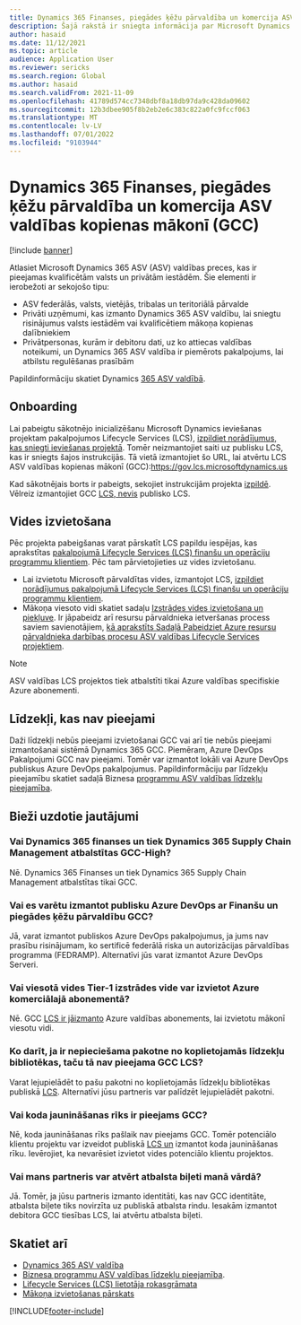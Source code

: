 ```yaml
---
title: Dynamics 365 Finanses, piegādes ķēžu pārvaldība un komercija ASV valdības kopienas mākonī (GCC)
description: Šajā rakstā ir sniegta informācija par Microsoft Dynamics 365 ASV valdības precēm, kas ir pieejamas kvalificētām valsts un privātām iestādēm.
author: hasaid
ms.date: 11/12/2021
ms.topic: article
audience: Application User
ms.reviewer: sericks
ms.search.region: Global
ms.author: hasaid
ms.search.validFrom: 2021-11-09
ms.openlocfilehash: 41789d574cc7348dbf8a18db97da9c428da09602
ms.sourcegitcommit: 12b3dbee905f8b2eb2e6c383c822a0fc9fccf063
ms.translationtype: MT
ms.contentlocale: lv-LV
ms.lasthandoff: 07/01/2022
ms.locfileid: "9103944"
---
```

# <a name="dynamics-365-finance-supply-chain-management-and-commerce-in-us-government-community-cloud-gcc"></a>Dynamics 365 Finanses, piegādes ķēžu pārvaldība un komercija ASV valdības kopienas mākonī (GCC)

[!include [banner](../includes/banner.md)]



Atlasiet Microsoft Dynamics 365 ASV (ASV) valdības preces, kas ir pieejamas kvalificētām valsts un privātām iestādēm. Šie elementi ir ierobežoti ar sekojošo tipu:

- ASV federālās, valsts, vietējās, tribalas un teritoriālā pārvalde
- Privāti uzņēmumi, kas izmanto Dynamics 365 ASV valdību, lai sniegtu risinājumus valsts iestādēm vai kvalificētiem mākoņa kopienas dalībniekiem
- Privātpersonas, kurām ir debitoru dati, uz ko attiecas valdības noteikumi, un Dynamics 365 ASV valdība ir piemērots pakalpojums, lai atbilstu regulēšanas prasībām

Papildinformāciju skatiet Dynamics [365 ASV valdībā](/power-platform/admin/microsoft-dynamics-365-government).

## <a name="onboarding"></a>Onboarding

Lai pabeigtu sākotnējo inicializēšanu Microsoft Dynamics ieviešanas projektam pakalpojumos Lifecycle Services (LCS), [izpildiet norādījumus, kas sniegti ieviešanas projektā](../../../fin-ops-core/fin-ops/imp-lifecycle/onboard.md). Tomēr neizmantojiet saiti uz publisku LCS, kas ir sniegts šajos instrukcijās. Tā vietā izmantojiet šo URL, lai atvērtu LCS ASV valdības kopienas mākonī (GCC):<https://gov.lcs.microsoftdynamics.us>

Kad sākotnējais borts ir pabeigts, sekojiet instrukcijām projekta [izpildē](../lifecycle-services/project-onboarding.md). Vēlreiz izmantojiet GCC [LCS, nevis](https://gov.lcs.microsoftdynamics.us) publisko LCS.

## <a name="environment-deployment"></a>Vides izvietošana

Pēc projekta pabeigšanas varat pārskatīt LCS papildu iespējas, kas aprakstītas [pakalpojumā Lifecycle Services (LCS) finanšu un operāciju programmu klientiem](../../../fin-ops-core/dev-itpro/lifecycle-services/lcs-works-lcs.md). Pēc tam pārvietojieties uz vides izvietošanu.

- Lai izvietotu Microsoft pārvaldītas vides, izmantojot LCS, [izpildiet norādījumus pakalpojumā Lifecycle Services (LCS) finanšu un operāciju programmu klientiem](../../../fin-ops-core/dev-itpro/lifecycle-services/lcs-works-lcs.md#new-deployment-experience).
- Mākoņa viesoto vidi skatiet sadaļu [Izstrādes vides izvietošana un piekļuve](../../../fin-ops-core/dev-itpro/dev-tools/access-instances.md). Ir jāpabeidz arī resursu pārvaldnieka ietveršanas process saviem savienotājiem, [kā aprakstīts Sadaļā Pabeidziet Azure resursu pārvaldnieka darbības procesu ASV valdības Lifecycle Services projektiem](arm-onbarding-us-goverment.md).

> [!NOTE]
> ASV valdības LCS projektos tiek atbalstīti tikai Azure valdības specifiskie Azure abonementi.

## <a name="features-that-arent-available"></a>Līdzekļi, kas nav pieejami

Daži līdzekļi nebūs pieejami izvietošanai GCC vai arī tie nebūs pieejami izmantošanai sistēmā Dynamics 365 GCC. Piemēram, Azure DevOps Pakalpojumi GCC nav pieejami. Tomēr var izmantot lokāli vai Azure DevOps publiskus Azure DevOps pakalpojumus. Papildinformāciju par līdzekļu pieejamību skatiet sadaļā Biznesa [programmu ASV valdības līdzekļu pieejamība](https://aka.ms/BAPFunctionalParity).

## <a name="frequently-asked-questions"></a>Bieži uzdotie jautājumi

### <a name="are-dynamics-365-finance-and-dynamics-365-supply-chain-management-supported-in-gcc-high"></a>Vai Dynamics 365 finanses un tiek Dynamics 365 Supply Chain Management atbalstītas GCC-High?

Nē. Dynamics 365 Finanses un tiek Dynamics 365 Supply Chain Management atbalstītas tikai GCC.

### <a name="can-i-use-public-azure-devops-with-finance-and-supply-chain-management-in-gcc"></a>Vai es varētu izmantot publisku Azure DevOps ar Finanšu un piegādes ķēžu pārvaldību GCC?

Jā, varat izmantot publiskos Azure DevOps pakalpojumus, ja jums nav prasību risinājumam, ko sertificē federālā riska un autorizācijas pārvaldības programma (FEDRAMP). Alternatīvi jūs varat izmantot Azure DevOps Serveri.

### <a name="can-i-deploy-a-cloud-hosted-environment-tier-1-development-environment-on-an-azure-commercial-subscription"></a>Vai viesotā vides Tier-1 izstrādes vide var izvietot Azure komerciālajā abonementā?

Nē. GCC [LCS ir jāizmanto](https://gov.lcs.microsoftdynamics.us) Azure valdības abonements, lai izvietotu mākonī viesotu vidi.

### <a name="what-can-i-do-if-i-need-a-package-from-the-shared-asset-library-but-it-isnt-available-in-lcs-for-gcc"></a>Ko darīt, ja ir nepieciešama pakotne no koplietojamās līdzekļu bibliotēkas, taču tā nav pieejama GCC LCS?

Varat lejupielādēt to pašu pakotni no koplietojamās līdzekļu bibliotēkas publiskā [LCS](https://lcs.dynamics.com). Alternatīvi jūsu partneris var palīdzēt lejupielādēt pakotni.

### <a name="is-the-code-upgrade-tool-available-in-gcc"></a>Vai koda jaunināšanas rīks ir pieejams GCC?

Nē, koda jaunināšanas rīks pašlaik nav pieejams GCC. Tomēr potenciālo klientu projektu var izveidot publiskā [LCS un](https://lcs.dynamics.com) izmantot koda jaunināšanas rīku. Ievērojiet, ka nevarēsiet izvietot vides potenciālo klientu projektos.

### <a name="can-my-partner-open-a-support-ticket-on-my-behalf"></a>Vai mans partneris var atvērt atbalsta biļeti manā vārdā?

Jā. Tomēr, ja jūsu partneris izmanto identitāti, kas nav GCC identitāte, atbalsta biļete tiks novirzīta uz publiskā atbalsta rindu. Iesakām izmantot debitora GCC tiesības LCS, lai atvērtu atbalsta biļeti.

## <a name="see-also"></a>Skatiet arī

- [Dynamics 365 ASV valdība](/power-platform/admin/microsoft-dynamics-365-government)
- [Biznesa programmu ASV valdības līdzekļu pieejamība](https://aka.ms/BAPFunctionalParity).
- [Lifecycle Services (LCS) lietotāja rokasgrāmata](../../../fin-ops-core/dev-itpro/lifecycle-services/lcs-user-guide.md)
- [Mākoņa izvietošanas pārskats](../../../fin-ops-core/dev-itpro/deployment/cloud-deployment-overview.md)

[!INCLUDE[footer-include](../../../includes/footer-banner.md)]

